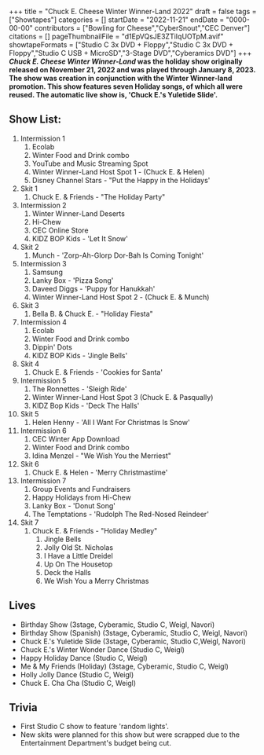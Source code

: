 +++
title = "Chuck E. Cheese Winter Winner-Land 2022"
draft = false
tags = ["Showtapes"]
categories = []
startDate = "2022-11-21"
endDate = "0000-00-00"
contributors = ["Bowling for Cheese","CyberSnout","CEC Denver"]
citations = []
pageThumbnailFile = "d1EpVQsJE3ZTiIqUOTpM.avif"
showtapeFormats = ["Studio C 3x DVD + Floppy","Studio C 3x DVD + Floppy","Studio C USB + MicroSD","3-Stage DVD","Cyberamics DVD"]
+++
***Chuck E. Cheese Winter Winner-Land* was the holiday show originally released on November 21, 2022 and was played through January 8, 2023. The show was creation in conjunction with the Winter Winner-land promotion.
This show features seven Holiday songs, of which all were reused. The automatic live show is, 'Chuck E.'s Yuletide Slide'.**

## Show List:

1.  Intermission 1
    1.   Ecolab
    2.   Winter Food and Drink combo
    3.  YouTube and Music Streaming Spot
    4.  Winter Winner-Land Host Spot 1 - (Chuck E. & Helen)
    5.  Disney Channel Stars - "Put the Happy in the Holidays'
2.  Skit 1
    1.  Chuck E. & Friends - "The Holiday Party"
3.  Intermission 2
    1.  Winter Winner-Land Deserts
    2.  Hi-Chew
    3.  CEC Online Store
    4.  KIDZ BOP Kids - 'Let It Snow'
4.  Skit 2
    1.  Munch - 'Zorp-Ah-Glorp Dor-Bah Is Coming Tonight'
5.  Intermission 3
    1.  Samsung
    2.  Lanky Box - 'Pizza Song'
    3.  Daveed Diggs - 'Puppy for Hanukkah'
    4.  Winter Winner-Land Host Spot 2 - (Chuck E. & Munch)
6.  Skit 3
    1.  Bella B. & Chuck E. - "Holiday Fiesta"
7.  Intermission 4
    1.   Ecolab
    2.   Winter Food and Drink combo
    3.  Dippin' Dots
    4.  KIDZ BOP Kids - 'Jingle Bells'
8.  Skit 4
    1.  Chuck E. & Friends - 'Cookies for Santa'
9.  Intermission 5
    1.  The Ronnettes - 'Sleigh Ride'
    2.  Winter Winner-Land Host Spot 3 (Chuck E. & Pasqually)
    3.  KIDZ Bop Kids - 'Deck The Halls'
10. Skit 5
    1.  Helen Henny - 'All I Want For Christmas Is Snow'
11. Intermission 6
    1.  CEC Winter App Download
    2.  Winter Food and Drink combo
    3.  Idina Menzel - "We Wish You the Merriest"
12. Skit 6
    1.  Chuck E. & Helen - 'Merry Christmastime'
13. Intermission 7
    1.  Group Events and Fundraisers
    2.  Happy Holidays from Hi-Chew
    3.  Lanky Box - 'Donut Song'
    4.  The Temptations - 'Rudolph The Red-Nosed Reindeer'
14. Skit 7
    1.  Chuck E. & Friends - "Holiday Medley"
        1.  Jingle Bells
        2.  Jolly Old St. Nicholas
        3.  I Have a Little Dreidel
        4.  Up On The Housetop
        5.  Deck the Halls
        6.  We Wish You a Merry Christmas

## Lives

- Birthday Show (3stage, Cyberamic, Studio C, Weigl, Navori)
- Birthday Show (Spanish) (3stage, Cyberamic, Studio C, Weigl, Navori)
- Chuck E.'s Yuletide Slide (3stage, Cyberamic, Studio C,Weigl, Navori)
- Chuck E.'s Winter Wonder Dance (Studio C, Weigl)
- Happy Holiday Dance (Studio C, Weigl)
- Me & My Friends (Holiday) (3stage, Cyberamic, Studio C, Weigl)
- Holly Jolly Dance (Studio C, Weigl)
- Chuck E. Cha Cha (Studio C, Weigl)

## Trivia

- First Studio C show to feature 'random lights'.
- New skits were planned for this show but were scrapped due to the Entertainment Department's budget being cut.
